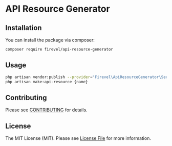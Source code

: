 # API Resource Generator

## Installation

You can install the package via composer:

``` bash
composer require firevel/api-resource-generator
```

## Usage

``` bash
php artisan vendor:publish --provider="Firevel\ApiResourceGenerator\ServiceProvider"
php artisan make:api-resource {name}
```

## Contributing

Please see [CONTRIBUTING](CONTRIBUTING.md) for details.

## License

The MIT License (MIT). Please see [License File](LICENSE) for more information.
